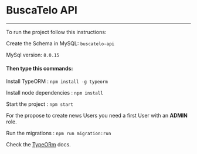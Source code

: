 # BuscaTelo API

---
To run the project follow this instructions:

Create the Schema in MySQL: ```buscatelo-api```

MySql version: ```8.0.15```

#### Then type this commands:

Install TypeORM : ```npm install -g typeorm```

Install node dependencies : ```npm install```

Start the project : ```npm start```

For the propose to create news Users you need a first User with 
an **ADMIN** role.

Run the migrations : ```npm run migration:run```


Check the [TypeORm](https://typeorm.io/#/) docs.



